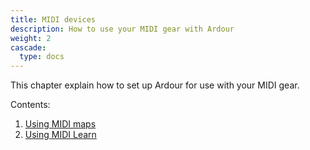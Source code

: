 ```yaml
---
title: MIDI devices
description: How to use your MIDI gear with Ardour
weight: 2
cascade:
  type: docs
---
```


This chapter explain how to set up Ardour for use with your MIDI gear.

Contents:

<!-- 1. [Setting up MIDI keyboards](setting-up-midi-keyboard/) -->
1. [Using MIDI maps](midi-maps/)
2. [Using MIDI Learn](midi-learn/)
<!-- 4. [Syncing tempo](syncing-tempo/) -->

